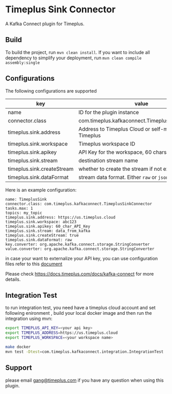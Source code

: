 # Timeplus Sink Connector

A Kafka Connect plugin for Timeplus.

## Build

To build the project, run `mvn clean install`. If you want to include all dependency to simplify your deployment, run `mvn clean compile assembly:single`

## Configurations

The following configurations are supported

| key                        | value                                              |
| -------------------------- | -------------------------------------------------- |
| name                       | ID for the plugin instance                         |
| connector.class            | com.timeplus.kafkaconnect.TimeplusSinkConnector    |
| timeplus.sink.address      | Address to Timeplus Cloud or self-managed Timeplus |
| timeplus.sink.workspace    | Timeplus workspace ID                              |
| timeplus.sink.apikey       | API Key for the workspace, 60 chars long           |
| timeplus.sink.stream       | destination stream name                            |
| timeplus.sink.createStream | whether to create the stream if not exist          |
| timeplus.sink.dataFormat   | stream data format. Either `raw` or `json`         |

Here is an example configuration:

```properties
name: TimeplusSink
connector.class: com.timeplus.kafkaconnect.TimeplusSinkConnector
tasks.max: 1
topics: my_topic
timeplus.sink.address: https://us.timeplus.cloud
timeplus.sink.workspace: abc123
timeplus.sink.apikey: 60_char_API_Key
timeplus.sink.stream: data_from_kafka
timeplus.sink.createStream: true
timeplus.sink.dataFormat: raw
key.converter: org.apache.kafka.connect.storage.StringConverter
value.converter: org.apache.kafka.connect.storage.StringConverter
```

in case your want to externalize your API key, you can use configuration files refer to this [document](https://rmoff.net/2019/05/24/putting-kafka-connect-passwords-in-a-separate-file-/-externalising-secrets/)

Please check https://docs.timeplus.com/docs/kafka-connect for more details.

## Integration Test

to run integration test, you need have a timeplus cloud account and set following enironment , build your local docker image and then run the integration using mvn:

```sh
export TIMEPLUS_API_KEY=<your api key>
export TIMEPLUS_ADDRESS=https://us.timeplus.cloud
export TIMEPLUS_WORKSPACE=<your workspace name>

make docker
mvn test -Dtest=com.timeplus.kafkaconnect.integration.IntegrationTest
```

## Support

please email gang@timeplus.com if you have any question when using this plugin.
